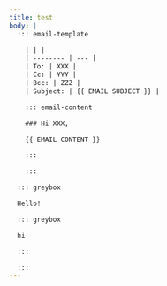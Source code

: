 ```yaml
---
title: test
body: |
  ::: email-template  

    | | |
    | -------- | --- |
    | To: | XXX |
    | Cc: | YYY |
    | Bcc: | ZZZ |
    | Subject: | {{ EMAIL SUBJECT }} |  

    ::: email-content

    ### Hi XXX,

    {{ EMAIL CONTENT }}

    :::  

    :::

  ::: greybox 

  Hello!

  ::: greybox

  hi

  :::

  :::
---
```


